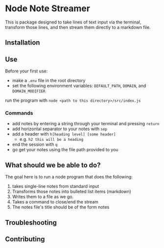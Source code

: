 # Node Note Streamer

This is package designed to take lines of text input via the terminal, transform those lines, and then stream them directly to a markdown file. 

## Installation 

## Use

Before your first use: 
* make a `.env` file in the root directory 
* set the following environment variables: `DEFAULT_PATH`, `DOMAIN`, and `DOMAIN_MODIFIER`

run the program with `node <path to this directory>/src/index.js`

### Commands  

* add notes by entering a string through your terminal and pressing `return`
* add horizontal separator to your notes with `sep`
* add a header with `h[heading level] [some header]` 
  * e.g. `h2 this will be a heading`
* end the session with `q`
* go get your notes using the file path provided to you


## What should we be able to do? 

The goal here is to run a node program that does the following:
1. takes single-line notes from standard input 
2. Transforms those notes into bulleted list items (markdown)
3. Writes them to a file as we go. 
4. Takes a command to close/end the stream 
5. The notes file's title should be of the form <date> <domain> <domainModifier> notes
 

## Troubleshooting

## Contributing

